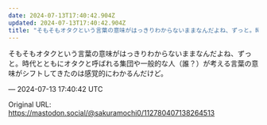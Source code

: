 ```yaml
---
date: 2024-07-13T17:40:42.904Z
updated: 2024-07-13T17:40:42.904Z
title: "そもそもオタクという言葉の意味がはっきりわからないままなんだよね、ずっと。時代と[...]"
---
```


<p>そもそもオタクという言葉の意味がはっきりわからないままなんだよね、ずっと。時代とともにオタクと呼ばれる集団や一般的な人（誰？）が考える言葉の意味がシフトしてきたのは感覚的にわかるんだけど。</p>

&mdash; 2024-07-13 17:40:42 UTC

Original URL: https://mastodon.social/@sakuramochi0/112780407138264513
